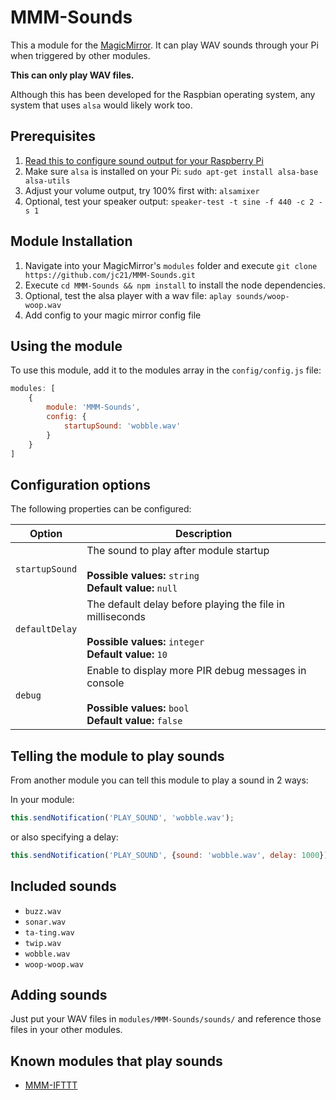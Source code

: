 # MMM-Sounds

This a module for the [MagicMirror](https://magicmirror.builders/).
It can play WAV sounds through your Pi when triggered by other modules.

**This can only play WAV files.**

Although this has been developed for the Raspbian operating system, any system that uses `alsa` would likely work too.


## Prerequisites
1. [Read this to configure sound output for your Raspberry Pi](https://www.raspberrypi.org/documentation/configuration/audio-config.md)
2. Make sure `alsa` is installed on your Pi: `sudo apt-get install alsa-base alsa-utils`
3. Adjust your volume output, try 100% first with: `alsamixer`
4. Optional, test your speaker output: `speaker-test -t sine -f 440 -c 2 -s 1`

## Module Installation
1. Navigate into your MagicMirror's `modules` folder and execute `git clone https://github.com/jc21/MMM-Sounds.git`
2. Execute `cd MMM-Sounds && npm install` to install the node dependencies.
3. Optional, test the alsa player with a wav file: `aplay sounds/woop-woop.wav`
4. Add config to your magic mirror config file


## Using the module

To use this module, add it to the modules array in the `config/config.js` file:

````javascript
modules: [
	{
		module: 'MMM-Sounds',
		config: {
			startupSound: 'wobble.wav'
		}
	}
]
````


## Configuration options

The following properties can be configured:

<table width="100%">
	<thead>
		<tr>
			<th>Option</th>
			<th width="100%">Description</th>
		</tr>
	<thead>
	<tbody>
		<tr>
			<td><code>startupSound</code></td>
			<td>The sound to play after module startup<br>
				<br><b>Possible values:</b> <code>string</code>
				<br><b>Default value:</b> <code>null</code>
			</td>
		</tr>
		<tr>
			<td><code>defaultDelay</code></td>
			<td>The default delay before playing the file in milliseconds<br>
				<br><b>Possible values:</b> <code>integer</code>
				<br><b>Default value:</b> <code>10</code>
			</td>
		</tr>
		<tr>
			<td><code>debug</code></td>
			<td>Enable to display more PIR debug messages in console<br>
				<br><b>Possible values:</b> <code>bool</code>
				<br><b>Default value:</b> <code>false</code>
			</td>
		</tr>
	</tbody>
</table>

## Telling the module to play sounds

From another module you can tell this module to play a sound in 2 ways:

In your module:

```javascript
this.sendNotification('PLAY_SOUND', 'wobble.wav');
```

or also specifying a delay:

```javascript
this.sendNotification('PLAY_SOUND', {sound: 'wobble.wav', delay: 1000}); // 1 second delay
```


## Included sounds

- `buzz.wav`
- `sonar.wav`
- `ta-ting.wav`
- `twip.wav`
- `wobble.wav`
- `woop-woop.wav`


## Adding sounds

Just put your WAV files in `modules/MMM-Sounds/sounds/` and reference those files in your other modules.


## Known modules that play sounds

- [MMM-IFTTT](https://github.com/jc21/MMM-IFTTT)
